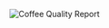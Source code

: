![Coffee Quality Report](https://github.com/1428akash/Coffee-Quality-Report/assets/64829175/2b54b05e-281f-49d2-a450-f86b346c7d9a)
